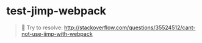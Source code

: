 # test-jimp-webpack

> :ledger: Try to resolve: http://stackoverflow.com/questions/35524512/cant-not-use-jimp-with-webpack
